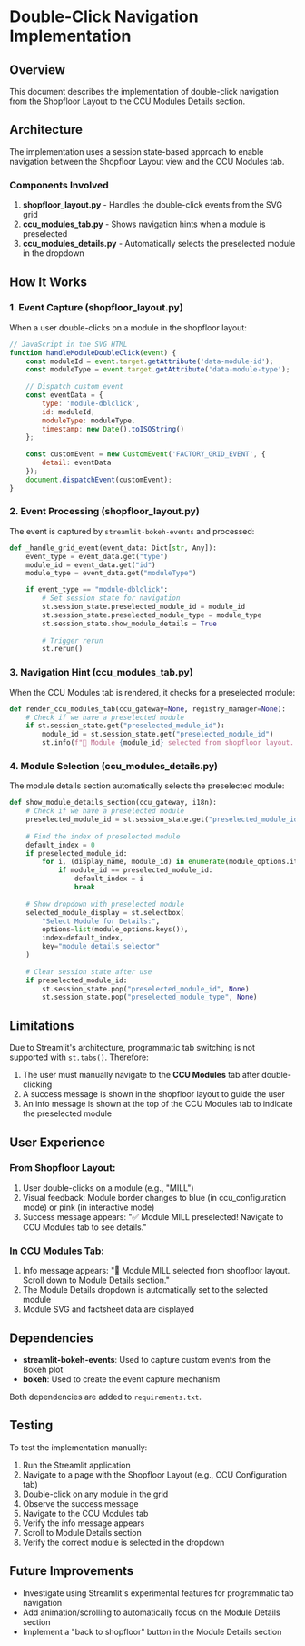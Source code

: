 # Double-Click Navigation Implementation

## Overview

This document describes the implementation of double-click navigation from the Shopfloor Layout to the CCU Modules Details section.

## Architecture

The implementation uses a session state-based approach to enable navigation between the Shopfloor Layout view and the CCU Modules tab.

### Components Involved

1. **shopfloor_layout.py** - Handles the double-click events from the SVG grid
2. **ccu_modules_tab.py** - Shows navigation hints when a module is preselected
3. **ccu_modules_details.py** - Automatically selects the preselected module in the dropdown

## How It Works

### 1. Event Capture (shopfloor_layout.py)

When a user double-clicks on a module in the shopfloor layout:

```javascript
// JavaScript in the SVG HTML
function handleModuleDoubleClick(event) {
    const moduleId = event.target.getAttribute('data-module-id');
    const moduleType = event.target.getAttribute('data-module-type');
    
    // Dispatch custom event
    const eventData = {
        type: 'module-dblclick',
        id: moduleId,
        moduleType: moduleType,
        timestamp: new Date().toISOString()
    };
    
    const customEvent = new CustomEvent('FACTORY_GRID_EVENT', {
        detail: eventData
    });
    document.dispatchEvent(customEvent);
}
```

### 2. Event Processing (shopfloor_layout.py)

The event is captured by `streamlit-bokeh-events` and processed:

```python
def _handle_grid_event(event_data: Dict[str, Any]):
    event_type = event_data.get("type")
    module_id = event_data.get("id")
    module_type = event_data.get("moduleType")

    if event_type == "module-dblclick":
        # Set session state for navigation
        st.session_state.preselected_module_id = module_id
        st.session_state.preselected_module_type = module_type
        st.session_state.show_module_details = True
        
        # Trigger rerun
        st.rerun()
```

### 3. Navigation Hint (ccu_modules_tab.py)

When the CCU Modules tab is rendered, it checks for a preselected module:

```python
def render_ccu_modules_tab(ccu_gateway=None, registry_manager=None):
    # Check if we have a preselected module
    if st.session_state.get("preselected_module_id"):
        module_id = st.session_state.get("preselected_module_id")
        st.info(f"🎯 Module {module_id} selected from shopfloor layout. Scroll down to Module Details section.")
```

### 4. Module Selection (ccu_modules_details.py)

The module details section automatically selects the preselected module:

```python
def show_module_details_section(ccu_gateway, i18n):
    # Check if we have a preselected module
    preselected_module_id = st.session_state.get("preselected_module_id")
    
    # Find the index of preselected module
    default_index = 0
    if preselected_module_id:
        for i, (display_name, module_id) in enumerate(module_options.items()):
            if module_id == preselected_module_id:
                default_index = i
                break
    
    # Show dropdown with preselected module
    selected_module_display = st.selectbox(
        "Select Module for Details:", 
        options=list(module_options.keys()), 
        index=default_index,
        key="module_details_selector"
    )
    
    # Clear session state after use
    if preselected_module_id:
        st.session_state.pop("preselected_module_id", None)
        st.session_state.pop("preselected_module_type", None)
```

## Limitations

Due to Streamlit's architecture, programmatic tab switching is not supported with `st.tabs()`. Therefore:

1. The user must manually navigate to the **CCU Modules** tab after double-clicking
2. A success message is shown in the shopfloor layout to guide the user
3. An info message is shown at the top of the CCU Modules tab to indicate the preselected module

## User Experience

### From Shopfloor Layout:
1. User double-clicks on a module (e.g., "MILL")
2. Visual feedback: Module border changes to blue (in ccu_configuration mode) or pink (in interactive mode)
3. Success message appears: "✅ Module MILL preselected! Navigate to CCU Modules tab to see details."

### In CCU Modules Tab:
1. Info message appears: "🎯 Module MILL selected from shopfloor layout. Scroll down to Module Details section."
2. The Module Details dropdown is automatically set to the selected module
3. Module SVG and factsheet data are displayed

## Dependencies

- **streamlit-bokeh-events**: Used to capture custom events from the Bokeh plot
- **bokeh**: Used to create the event capture mechanism

Both dependencies are added to `requirements.txt`.

## Testing

To test the implementation manually:

1. Run the Streamlit application
2. Navigate to a page with the Shopfloor Layout (e.g., CCU Configuration tab)
3. Double-click on any module in the grid
4. Observe the success message
5. Navigate to the CCU Modules tab
6. Verify the info message appears
7. Scroll to Module Details section
8. Verify the correct module is selected in the dropdown

## Future Improvements

- Investigate using Streamlit's experimental features for programmatic tab navigation
- Add animation/scrolling to automatically focus on the Module Details section
- Implement a "back to shopfloor" button in the Module Details section
